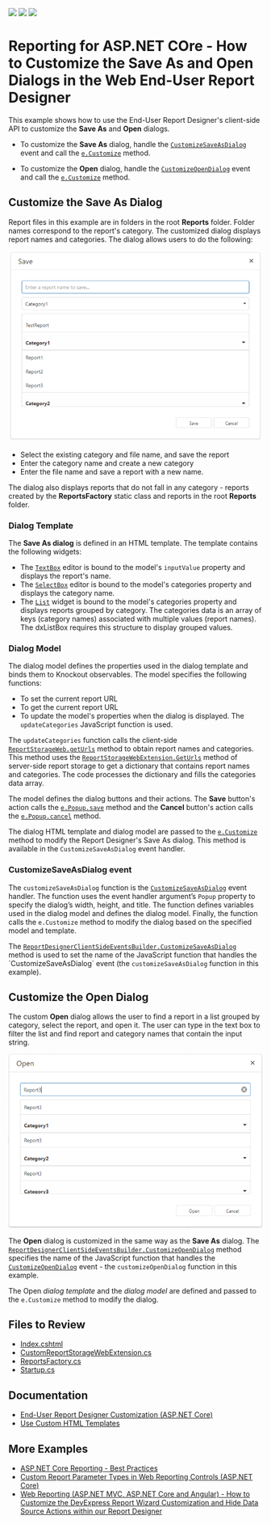 <!-- default badges list -->
![](https://img.shields.io/endpoint?url=https://codecentral.devexpress.com/api/v1/VersionRange/270777957/23.2.3%2B)
[![](https://img.shields.io/badge/Open_in_DevExpress_Support_Center-FF7200?style=flat-square&logo=DevExpress&logoColor=white)](https://supportcenter.devexpress.com/ticket/details/T897601)
[![](https://img.shields.io/badge/📖_How_to_use_DevExpress_Examples-e9f6fc?style=flat-square)](https://docs.devexpress.com/GeneralInformation/403183)
<!-- default badges end -->
# Reporting for ASP.NET COre - How to Customize the Save As and Open Dialogs in the Web End-User Report Designer    

This example shows how to use the End-User Report Designer's client-side API to customize the **Save As** and **Open** dialogs. 


* To customize the **Save As** dialog, handle the [`CustomizeSaveAsDialog`](https://docs.devexpress.com/XtraReports/js-ASPxClientReportDesigner?p=netframework#js_aspxclientreportdesigner_customizesaveasdialog) event and call the [`e.Customize`](https://docs.devexpress.com/XtraReports/js-ASPxClientReportDesignerCustomizeSaveAsDialogEventArgs#js_aspxclientreportdesignercustomizesaveasdialogeventargs_customize_template_model_) method.

* To customize the **Open** dialog, handle the [`CustomizeOpenDialog`](https://docs.devexpress.com/XtraReports/js-ASPxClientReportDesigner?p=netframework#js_aspxclientreportdesigner_customizeopendialog) event and call the [`e.Customize`](https://docs.devexpress.com/XtraReports/js-ASPxClientReportDesignerCustomizeOpenDialogEventArgs#js_aspxclientreportdesignercustomizeopendialogeventargs_customize_template_model_) method.

## Customize the Save As Dialog    

Report files in this example are in folders in the root **Reports** folder. Folder names correspond to the report's category. The customized dialog displays report names and categories. The dialog allows users to do the following: 


![Custom Save As Dialog](images/save-as-dialog.png)

* Select the existing category and file name, and save the report  
* Enter the category name and create a new category 
* Enter the file name and save a report with a new name. 

The dialog also displays reports that do not fall in any category - reports created by the **ReportsFactory** static class and reports in the root **Reports** folder.   

### Dialog Template    

The **Save As dialog** is defined in an HTML template. The template contains the following widgets: 

* The [`TextBox`](https://js.devexpress.com/Documentation/Guide/Widgets/TextBox/Overview/) editor is bound to the model's `inputValue` property and displays the report's name. 
* The [`SelectBox`](https://js.devexpress.com/Documentation/Guide/Widgets/SelectBox/Overview/) editor is bound to the model's categories property and displays the category name. 
* The [`List`](https://js.devexpress.com/Documentation/Guide/Widgets/List/Overview/) widget is bound to the model's categories property and displays reports grouped by category. The categories data is an array of keys (category names) associated with multiple values (report names). The dxListBox  requires this structure to display grouped values. 
  
### Dialog Model   

The dialog model defines the properties used in the dialog template and binds them to Knockout observables. The model specifies the following functions: 

* To set the current report URL 
* To get the current report URL 
* To update the model's properties when the dialog is displayed. The `updateCategories` JavaScript function is used. 

The `updateCategories` function calls the client-side [`ReportStorageWeb.getUrls`](https://docs.devexpress.com/XtraReports/js-ASPxClientReportDesigner?p=netframework#js_aspxclientreportdesigner_reportstoragegeturls) method to obtain report names and categories. This method uses the [`ReportStorageWebExtension.GetUrls`](https://docs.devexpress.com/XtraReports/DevExpress.XtraReports.Web.Extensions.ReportStorageWebExtension.GetUrls) method of server-side report storage to get a dictionary that contains report names and categories. The code processes the dictionary and fills the categories data array. 

The model defines the dialog buttons and their actions. The **Save** button's action calls the [`e.Popup.save`](https://docs.devexpress.com/XtraReports/js-DevExpress.Reporting.Designer.Tools.SaveAsReportDialog?p=netframework#js_devexpress_reporting_designer_tools_saveasreportdialog_save_url_) method and the **Cancel** button's action calls the [`e.Popup.cancel`](https://docs.devexpress.com/XtraReports/js-DevExpress.Reporting.Designer.Tools.ReportDialogBase#js_devexpress_reporting_designer_tools_reportdialogbase_cancel) method. 

The dialog HTML template and dialog model are passed to the [`e.Customize`](https://docs.devexpress.com/XtraReports/js-ASPxClientReportDesignerCustomizeSaveAsDialogEventArgs#js_aspxclientreportdesignercustomizesaveasdialogeventargs_customize_template_model_) method to modify the Report Designer's Save As dialog. This method is available in the `CustomizeSaveAsDialog` event handler. 

### CustomizeSaveAsDialog event  

The `customizeSaveAsDialog` function is the [`CustomizeSaveAsDialog`](https://docs.devexpress.com/XtraReports/js-ASPxClientReportDesigner?p=netframework#js_aspxclientreportdesigner_customizesaveasdialog) event handler. The function uses the event handler argument’s `Popup` property to specify the dialog’s width, height, and title. The function defines variables used in the dialog model and defines the dialog model. Finally, the function calls the `e.Customize` method to modify the dialog based on the specified model and template.  

The [`ReportDesignerClientSideEventsBuilder.CustomizeSaveAsDialog`](https://docs.devexpress.com/XtraReports/DevExpress.AspNetCore.Reporting.ReportDesigner.ReportDesignerClientSideEventsBuilder.CustomizeSaveAsDialog(System.String)) method is used to set the name of the JavaScript function that handles the `CustomizeSaveAsDialog` event (the `customizeSaveAsDialog` function in this example).  

## Customize the Open Dialog   

The custom **Open** dialog allows the user to find a report in a list grouped by category, select the report, and open it. The user can type in the text box to filter the list and find report and category names that contain the input string.

![Custom Open Dialog](images/open-dialog.png)

The **Open** dialog is customized in the same way as the **Save As** dialog. The [`ReportDesignerClientSideEventsBuilder.CustomizeOpenDialog`](https://docs.devexpress.com/XtraReports/DevExpress.AspNetCore.Reporting.ReportDesigner.ReportDesignerClientSideEventsBuilder.CustomizeOpenDialog(System.String)) method specifies the name of the JavaScript function that handles the [`CustomizeOpenDialog`](https://docs.devexpress.com/XtraReports/js-ASPxClientReportDesigner?p=netframework#js_aspxclientreportdesigner_customizeopendialog) event - the `customizeOpenDialog` function in this example.  

The Open *dialog template* and the *dialog model* are defined and passed to the `e.Customize` method to modify the dialog.  


## Files to Review

- [Index.cshtml](AspNetCoreReportingDialogCustomization/Views/Home/Index.cshtml)
- [CustomReportStorageWebExtension.cs](AspNetCoreReportingDialogCustomization/Services/CustomReportStorageWebExtension.cs)
- [ReportsFactory.cs](AspNetCoreReportingDialogCustomization/PredefinedReports/ReportsFactory.cs)
- [Startup.cs](AspNetCoreReportingDialogCustomization/Startup.cs)

## Documentation

- [End-User Report Designer Customization (ASP.NET Core)](https://docs.devexpress.com/XtraReports/400278/web-reporting/asp-net-core-reporting/end-user-report-designer-in-asp-net-applications/customize-the-report-designer)
- [Use Custom HTML Templates](https://docs.devexpress.com/XtraReports/403960/web-reporting/general-information-on-web-reporting/use-custom-html-templates)

## More Examples

- [ASP.NET Core Reporting - Best Practices](https://github.com/DevExpress-Examples/AspNetCore.Reporting.BestPractices)
- [Custom Report Parameter Types in Web Reporting Controls (ASP.NET Core)](https://github.com/DevExpress-Examples/Reporting-Custom-Parameter-Editor-AspNet-Core)
- [Web Reporting (ASP.NET MVC, ASP.NET Core and Angular) - How to Customize the DevExpress Report Wizard Customization and Hide Data Source Actions within our Report Designer](https://github.com/DevExpress-Examples/reporting-web-wizard-customization-service)
 
